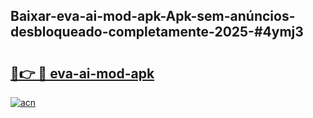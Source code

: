 ## Baixar-eva-ai-mod-apk-Apk-sem-anúncios-desbloqueado-completamente-2025-#4ymj3

# <h2><a href="https://ainizakaria.my?title=eva-ai-mod-apk&ref=20M">🔗👉 🔴 eva-ai-mod-apk</a></h2>

[![acn](https://github.com/user-attachments/assets/0f9c940e-d8b0-45ae-aac7-cd30a18b3e1c)](https://ainizakaria.my?title=eva-ai-mod-apk&ref=20M)

